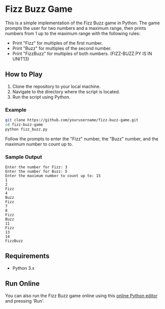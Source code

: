 
# Fizz Buzz Game

This is a simple implementation of the Fizz Buzz game in Python. The game prompts the user for two numbers and a maximum range, then prints numbers from 1 up to the maximum range with the following rules:
- Print "Fizz" for multiples of the first number.
- Print "Buzz" for multiples of the second number.
- Print "FizzBuzz" for multiples of both numbers.
(FIZZ-BUZZ.PY IS IN UNIT13)
## How to Play

1. Clone the repository to your local machine.
2. Navigate to the directory where the script is located.
3. Run the script using Python.

### Example

```bash
git clone https://github.com/yourusername/fizz-buzz-game.git
cd fizz-buzz-game
python fizz_buzz.py
```

Follow the prompts to enter the "Fizz" number, the "Buzz" number, and the maximum number to count up to.

### Sample Output

```plaintext
Enter the number for Fizz: 3
Enter the number for Buzz: 5
Enter the maximum number to count up to: 15
1
2
Fizz
4
Buzz
Fizz
7
8
Fizz
Buzz
11
Fizz
13
14
FizzBuzz
```

## Requirements

- Python 3.x

## Run Online

You can also run the Fizz Buzz game online using this [online Python editor](https://www.online-python.com/d7eijqhWEr) and pressing 'Run'.


